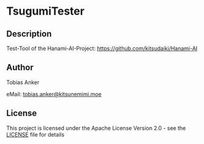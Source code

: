 # TsugumiTester

## Description

Test-Tool of the Hanami-AI-Project: https://github.com/kitsudaiki/Hanami-AI

## Author

Tobias Anker

eMail: tobias.anker@kitsunemimi.moe

## License

This project is licensed under the Apache License Version 2.0 - see the [LICENSE](LICENSE) file for details
